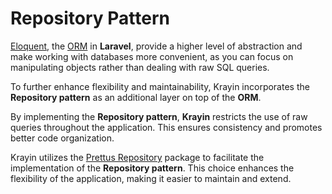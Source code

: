 # Repository Pattern

[Eloquent](https://laravel.com/docs/10.x/eloquent), the [ORM](https://en.wikipedia.org/wiki/Object%E2%80%93relational_mapping) in **Laravel**, provide a higher level of abstraction and make working with databases more convenient, as you can focus on manipulating objects rather than dealing with raw SQL queries.

To further enhance flexibility and maintainability, Krayin incorporates the **Repository pattern** as an additional layer on top of the **ORM**.

By implementing the **Repository pattern**, **Krayin** restricts the use of raw queries throughout the application. This ensures consistency and promotes better code organization.

Krayin utilizes the [Prettus Repository](https://github.com/prettus/l5-repository) package to facilitate the implementation of the **Repository pattern**. This choice enhances the flexibility of the application, making it easier to maintain and extend.